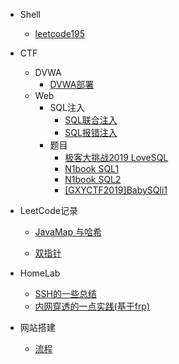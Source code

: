 * Shell
  
  * [leetcode195](Shell/Shell_leetcode195.md)
  
* CTF

  * DVWA
    * [DVWA部署](CTF/DVWA/DVWA部署.md)
  * Web
    * SQL注入
      * [SQL联合注入](CTF/Web/SQL注入/SQL联合注入.md)
      * [SQL报错注入](CTF/Web/SQL注入/SQL报错注入.md)
    * 题目
      * [极客大挑战2019 LoveSQL](CTF/Web/题目/LoveSQL.md)
      * [N1book SQL1](CTF/Web/题目/N1bookSQL1.md)
      * [N1book SQL2](CTF/Web/题目/N1bookSQL2.md)
      * [[GXYCTF2019]BabySQli1](CTF/Web/题目/[GXYCTF2019]BabySQli1.md)

* LeetCode记录

  * [JavaMap 与哈希](leetcode/JavaMap与哈希.md)
  
  * [双指针](leetcode/双指针.md)
  
* HomeLab

  * [SSH的一些总结](HomeLab/SSH的一些总结.md)
  * [内网穿透的一点实践(基于frp)](HomeLab/内网穿透(frp)的一点实践.md)

* 网站搭建

  * [流程](webdev/dev.md)

  

  

